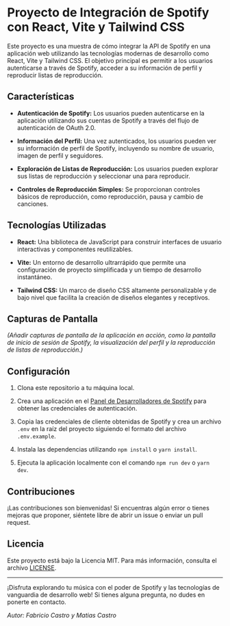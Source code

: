 # Proyecto de Integración de Spotify con React, Vite y Tailwind CSS

Este proyecto es una muestra de cómo integrar la API de Spotify en una aplicación web utilizando las tecnologías modernas de desarrollo como React, Vite y Tailwind CSS. El objetivo principal es permitir a los usuarios autenticarse a través de Spotify, acceder a su información de perfil y reproducir listas de reproducción.

## Características

- **Autenticación de Spotify:** Los usuarios pueden autenticarse en la aplicación utilizando sus cuentas de Spotify a través del flujo de autenticación de OAuth 2.0.

- **Información del Perfil:** Una vez autenticados, los usuarios pueden ver su información de perfil de Spotify, incluyendo su nombre de usuario, imagen de perfil y seguidores.

- **Exploración de Listas de Reproducción:** Los usuarios pueden explorar sus listas de reproducción y seleccionar una para reproducir.

- **Controles de Reproducción Simples:** Se proporcionan controles básicos de reproducción, como reproducción, pausa y cambio de canciones.

## Tecnologías Utilizadas

- **React:** Una biblioteca de JavaScript para construir interfaces de usuario interactivas y componentes reutilizables.

- **Vite:** Un entorno de desarrollo ultrarrápido que permite una configuración de proyecto simplificada y un tiempo de desarrollo instantáneo.

- **Tailwind CSS:** Un marco de diseño CSS altamente personalizable y de bajo nivel que facilita la creación de diseños elegantes y receptivos.

## Capturas de Pantalla

_(Añadir capturas de pantalla de la aplicación en acción, como la pantalla de inicio de sesión de Spotify, la visualización del perfil y la reproducción de listas de reproducción.)_

## Configuración

1. Clona este repositorio a tu máquina local.

2. Crea una aplicación en el [Panel de Desarrolladores de Spotify](https://developer.spotify.com/dashboard/applications) para obtener las credenciales de autenticación.

3. Copia las credenciales de cliente obtenidas de Spotify y crea un archivo `.env` en la raíz del proyecto siguiendo el formato del archivo `.env.example`.

4. Instala las dependencias utilizando `npm install` o `yarn install`.

5. Ejecuta la aplicación localmente con el comando `npm run dev` o `yarn dev`.

## Contribuciones

¡Las contribuciones son bienvenidas! Si encuentras algún error o tienes mejoras que proponer, siéntete libre de abrir un issue o enviar un pull request.

## Licencia

Este proyecto está bajo la Licencia MIT. Para más información, consulta el archivo [LICENSE](LICENSE).

---

¡Disfruta explorando tu música con el poder de Spotify y las tecnologías de vanguardia de desarrollo web! Si tienes alguna pregunta, no dudes en ponerte en contacto.

_Autor: Fabricio Castro y Matias Castro_
